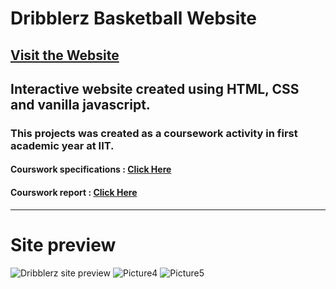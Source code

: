 # Dribblerz Basketball Website
## [Visit the Website](https://mrrevengerx.github.io/Dribblerz-Basketball-Website/ "Website Link")
 
 ## Interactive website created using HTML, CSS and vanilla javascript.
 
 ### This projects was created as a coursework activity in first academic year at IIT.
 #### Courswork specifications : [Click Here](https://drive.google.com/file/d/1w4F6Z5m6-H8vjNIQXkVYK25sVOZqRmih/view?usp=share_link "Courswork specifications")
 #### Courswork report : [Click Here](https://drive.google.com/file/d/1i_tMU4-36RC_rdi8diqOWjcOGd3_87aK/view?usp=share_link "Courswork specifications")


-----------------------------------------------------------------------------------------------

# Site preview

 ![Dribblerz site preview](https://user-images.githubusercontent.com/80905394/204775859-69e97da2-dbbc-4564-b82e-de58ddf986d2.PNG)
![Picture4](https://user-images.githubusercontent.com/80905394/204777752-e41c206f-8316-4c81-99af-7f9fe64c4f4e.png)
![Picture5](https://user-images.githubusercontent.com/80905394/204778771-378a3918-8c66-421c-a5a2-6d1ce4d9db21.png)




